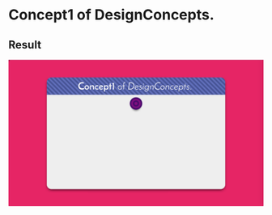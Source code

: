 Concept1 of DesignConcepts.
==============================

Result
-----------
<p align="center">
  <img src="c1.png"/>
</p>
